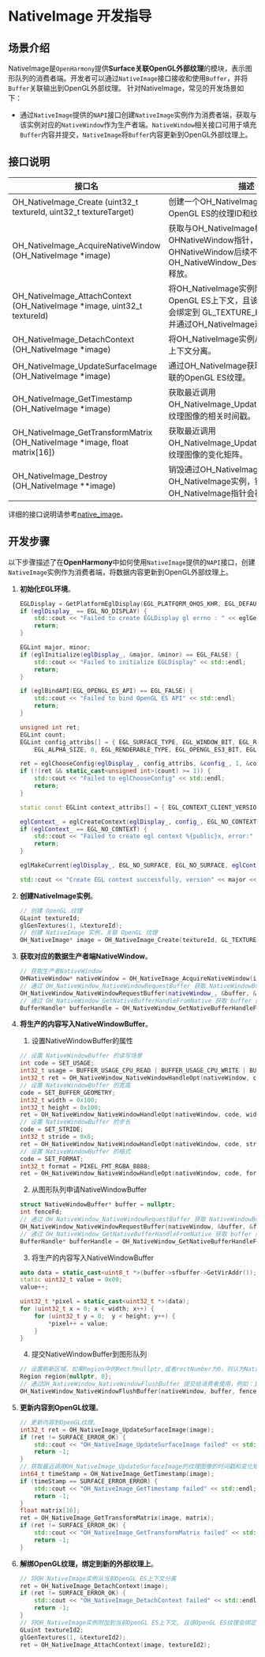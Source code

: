 # NativeImage 开发指导

## 场景介绍

NativeImage是`OpenHarmony`提供**Surface关联OpenGL外部纹理**的模块，表示图形队列的消费者端。开发者可以通过`NativeImage`接口接收和使用`Buffer`，并将`Buffer`关联输出到OpenGL外部纹理。
针对NativeImage，常见的开发场景如下：

* 通过`NativeImage`提供的`NAPI`接口创建`NativeImage`实例作为消费者端，获取与该实例对应的`NativeWindow`作为生产者端。`NativeWindow`相关接口可用于填充`Buffer`内容并提交，`NativeImage`将`Buffer`内容更新到OpenGL外部纹理上。

## 接口说明

| 接口名 | 描述 | 
| -------- | -------- |
| OH_NativeImage_Create (uint32_t textureId, uint32_t textureTarget) | 创建一个OH_NativeImage实例，该实例与OpenGL ES的纹理ID和纹理目标相关联。 | 
| OH_NativeImage_AcquireNativeWindow (OH_NativeImage \*image) | 获取与OH_NativeImage相关联的OHNativeWindow指针，该OHNativeWindow后续不再需要时需要调用 OH_NativeWindow_DestroyNativeWindow释放。 | 
| OH_NativeImage_AttachContext (OH_NativeImage \*image, uint32_t textureId) | 将OH_NativeImage实例附加到当前OpenGL ES上下文，且该OpenGL ES纹理会绑定到 GL_TEXTURE_EXTERNAL_OES，并通过OH_NativeImage进行更新。 | 
| OH_NativeImage_DetachContext (OH_NativeImage \*image) | 将OH_NativeImage实例从当前OpenGL ES上下文分离。 | 
| OH_NativeImage_UpdateSurfaceImage (OH_NativeImage \*image) | 通过OH_NativeImage获取最新帧更新相关联的OpenGL ES纹理。 | 
| OH_NativeImage_GetTimestamp (OH_NativeImage \*image) | 获取最近调用OH_NativeImage_UpdateSurfaceImage的纹理图像的相关时间戳。 | 
| OH_NativeImage_GetTransformMatrix (OH_NativeImage \*image, float matrix[16]) | 获取最近调用OH_NativeImage_UpdateSurfaceImage的纹理图像的变化矩阵。 | 
| OH_NativeImage_Destroy (OH_NativeImage \*\*image) | 销毁通过OH_NativeImage_Create创建的OH_NativeImage实例，销毁后该OH_NativeImage指针会被赋值为空。 | 

详细的接口说明请参考[native_image](../reference/native-apis/_o_h___native_image.md)。

## 开发步骤

以下步骤描述了在**OpenHarmony**中如何使用`NativeImage`提供的`NAPI`接口，创建`NativeImage`实例作为消费者端，将数据内容更新到OpenGL外部纹理上。

1. **初始化EGL环境**。
    ```c++
    EGLDisplay = GetPlatformEglDisplay(EGL_PLATFORM_OHOS_KHR, EGL_DEFAULT_DISPLAY, NULL);
    if (eglDisplay_ == EGL_NO_DISPLAY) {
        std::cout << "Failed to create EGLDisplay gl errno : " << eglGetError() << std::endl;
        return;
    }

    EGLint major, minor;
    if (eglInitialize(eglDisplay_, &major, &minor) == EGL_FALSE) {
        std::cout << "Failed to initialize EGLDisplay" << std::endl;
        return;
    }

    if (eglBindAPI(EGL_OPENGL_ES_API) == EGL_FALSE) {
        std::cout << "Failed to bind OpenGL ES API" << std::endl;
        return;
    }

    unsigned int ret;
    EGLint count;
    EGLint config_attribs[] = { EGL_SURFACE_TYPE, EGL_WINDOW_BIT, EGL_RED_SIZE, 8, EGL_GREEN_SIZE, 8, EGL_BLUE_SIZE, 8,
        EGL_ALPHA_SIZE, 8, EGL_RENDERABLE_TYPE, EGL_OPENGL_ES3_BIT, EGL_NONE };

    ret = eglChooseConfig(eglDisplay_, config_attribs, &config_, 1, &count);
    if (!(ret && static_cast<unsigned int>(count) >= 1)) {
        std::cout << "Failed to eglChooseConfig" << std::endl;
        return;
    }

    static const EGLint context_attribs[] = { EGL_CONTEXT_CLIENT_VERSION, EGL_CONTEXT_CLIENT_VERSION_NUM, EGL_NONE };

    eglContext_ = eglCreateContext(eglDisplay_, config_, EGL_NO_CONTEXT, context_attribs);
    if (eglContext_ == EGL_NO_CONTEXT) {
        std::cout << "Failed to create egl context %{public}x, error:" << eglGetError() << std::endl;
        return;
    }

    eglMakeCurrent(eglDisplay_, EGL_NO_SURFACE, EGL_NO_SURFACE, eglContext_);

    std::cout << "Create EGL context successfully, version" << major << "." << minor << std::endl;
    ```
   
2. **创建NativeImage实例**。
    ```c++
    // 创建 OpenGL 纹理
    GLuint textureId;
    glGenTextures(1, &textureId);
    // 创建 NativeImage 实例，关联 OpenGL 纹理
    OH_NativeImage* image = OH_NativeImage_Create(textureId, GL_TEXTURE_2D);
    ```

3. **获取对应的数据生产者端NativeWindow**。
    ```c++
    // 获取生产者NativeWindow
    OHNativeWindow* nativeWindow = OH_NativeImage_AcquireNativeWindow(image);
    // 通过 OH_NativeWindow_NativeWindowRequestBuffer 获取 NativeWindowBuffer 实例
    OH_NativeWindow_NativeWindowRequestBuffer(nativeWindow_, &buffer, &fenceFd);
    // 通过 OH_NativeWindow_GetNativeBufferHandleFromNative 获取 buffer 的 handle
    BufferHandle* bufferHandle = OH_NativeWindow_GetNativeBufferHandleFromNative(buffer);
    ```

4. **将生产的内容写入NativeWindowBuffer**。
    1. 设置NativeWindowBuffer的属性
    ```c++
    // 设置 NativeWindowBuffer 的读写场景
    int code = SET_USAGE;
    int32_t usage = BUFFER_USAGE_CPU_READ | BUFFER_USAGE_CPU_WRITE | BUFFER_USAGE_MEM_DMA;
    int32_t ret = OH_NativeWindow_NativeWindowHandleOpt(nativeWindow, code, usage);
    // 设置 NativeWindowBuffer 的宽高
    code = SET_BUFFER_GEOMETRY;
    int32_t width = 0x100;
    int32_t height = 0x100;
    ret = OH_NativeWindow_NativeWindowHandleOpt(nativeWindow, code, width, height);
    // 设置 NativeWindowBuffer 的步长
    code = SET_STRIDE;
    int32_t stride = 0x8;
    ret = OH_NativeWindow_NativeWindowHandleOpt(nativeWindow, code, stride);
    // 设置 NativeWindowBuffer 的格式
    code = SET_FORMAT;
    int32_t format = PIXEL_FMT_RGBA_8888;
    ret = OH_NativeWindow_NativeWindowHandleOpt(nativeWindow, code, format);
    ```
    2. 从图形队列申请NativeWindowBuffer
    ```c++
    struct NativeWindowBuffer* buffer = nullptr;
    int fenceFd;
    // 通过 OH_NativeWindow_NativeWindowRequestBuffer 获取 NativeWindowBuffer 实例
    OH_NativeWindow_NativeWindowRequestBuffer(nativeWindow, &buffer, &fenceFd);
    // 通过 OH_NativeWindow_GetNativeBufferHandleFromNative 获取 buffer 的 handle
    BufferHandle* bufferHandle = OH_NativeWindow_GetNativeBufferHandleFromNative(buffer);
    ```
    3. 将生产的内容写入NativeWindowBuffer
    ```c++
    auto data = static_cast<uint8_t *>(buffer->sfbuffer->GetVirAddr());
    static uint32_t value = 0x00;
    value++;

    uint32_t *pixel = static_cast<uint32_t *>(data);
    for (uint32_t x = 0; x < width; x++) {
        for (uint32_t y = 0;  y < height; y++) {
            *pixel++ = value;
        }
    }
    ```
    4. 提交NativeWindowBuffer到图形队列
    ```c++
    // 设置刷新区域，如果Region中的Rect为nullptr,或者rectNumber为0，则认为NativeWindowBuffer全部有内容更改。
    Region region{nullptr, 0};
    // 通过OH_NativeWindow_NativeWindowFlushBuffer 提交给消费者使用，例如：显示在屏幕上。
    OH_NativeWindow_NativeWindowFlushBuffer(nativeWindow, buffer, fenceFd, region);
    ```

5. **更新内容到OpenGL纹理**。
    ```c++
    // 更新内容到OpenGL纹理。
    int32_t ret = OH_NativeImage_UpdateSurfaceImage(image);
    if (ret != SURFACE_ERROR_OK) {
        std::cout << "OH_NativeImage_UpdateSurfaceImage failed" << std::endl;
        return -1;
    }
    // 获取最近调用OH_NativeImage_UpdateSurfaceImage的纹理图像的时间戳和变化矩阵。
    int64_t timeStamp = OH_NativeImage_GetTimestamp(image);
    if (timeStamp == SURFACE_ERROR_ERROR) {
        std::cout << "OH_NativeImage_GetTimestamp failed" << std::endl;
        return -1;
    }
    float matrix[16];
    ret = OH_NativeImage_GetTransformMatrix(image, matrix);
    if (ret != SURFACE_ERROR_OK) {
        std::cout << "OH_NativeImage_GetTransformMatrix failed" << std::endl;
        return -1;
    }
    ```

6. **解绑OpenGL纹理，绑定到新的外部纹理上**。
    ```c++
    // 将OH_NativeImage实例从当前OpenGL ES上下文分离
    ret = OH_NativeImage_DetachContext(image);
    if (ret != SURFACE_ERROR_OK) {
        std::cout << "OH_NativeImage_DetachContext failed" << std::endl;
        return -1;
    }
    // 将OH_NativeImage实例附加到当前OpenGL ES上下文, 且该OpenGL ES纹理会绑定到 GL_TEXTURE_EXTERNAL_OES, 并通过OH_NativeImage进行更新
    GLuint textureId2;
    glGenTextures(1, &textureId2);
    ret = OH_NativeImage_AttachContext(image, textureId2);
    ```
